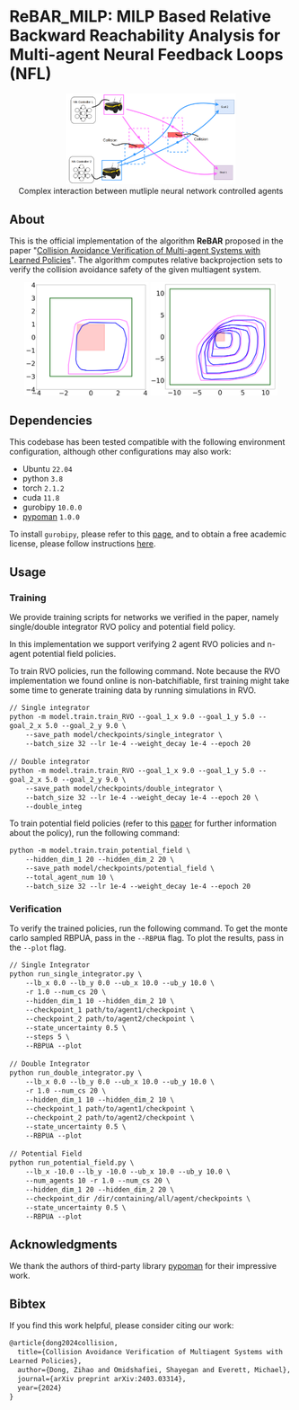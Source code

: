 # ReBAR_MILP: MILP Based Relative Backward Reachability Analysis for Multi-agent Neural Feedback Loops (NFL)


<p align="center">
    <img src="images/cartoon.png" alt="cartoon" width="60%" height="60%"> </br>
    <span>Complex interaction between mutliple neural network controlled agents</span>
</p>

## About

This is the official implementation of the algorithm **ReBAR** proposed in the paper "[Collision Avoidance Verification of Multi-agent Systems with Learned Policies](https://arxiv.org/abs/2403.03314)".
The algorithm computes relative backprojection sets to verify the collision avoidance safety of the given multiagent system.


<p align="center">
    <img src="images/two_agent.png" alt="two_agent" width="44%" height="44%" float="left">
    <img src="images/5steps.png" alt="two_agent" width="45%" height="45%" float="left">
</P>

## Dependencies

This codebase has been tested compatible with the following environment configuration, although other configurations may also work:

* Ubuntu `22.04`
* python `3.8`
* torch `2.1.2`
* cuda `11.8`
* gurobipy `10.0.0`
* [pypoman](https://github.com/stephane-caron/pypoman) `1.0.0`

To install `gurobipy`, please refer to this [page](https://support.gurobi.com/hc/en-us/articles/360044290292-How-do-I-install-Gurobi-for-Python), and to obtain a free academic license, please follow instructions [here](https://www.gurobi.com/academia/academic-program-and-licenses/).

## Usage

### Training

We provide training scripts for networks we verified in the paper, namely single/double integrator RVO policy and potential field policy.

In this implementation we support verifying 2 agent RVO policies and n-agent potential field policies.

To train RVO policies, run the following command. Note because the RVO implementation we found online is non-batchifiable, first training might take some time to generate training data by running simulations in RVO.

```
// Single integrator
python -m model.train.train_RVO --goal_1_x 9.0 --goal_1_y 5.0 --goal_2_x 5.0 --goal_2_y 9.0 \
    --save_path model/checkpoints/single_integrator \
    --batch_size 32 --lr 1e-4 --weight_decay 1e-4 --epoch 20

// Double integrator
python -m model.train.train_RVO --goal_1_x 9.0 --goal_1_y 5.0 --goal_2_x 5.0 --goal_2_y 9.0 \
    --save_path model/checkpoints/double_integrator \
    --batch_size 32 --lr 1e-4 --weight_decay 1e-4 --epoch 20 \
    --double_integ
```

To train potential field policies (refer to this [paper](https://arxiv.org/pdf/2204.08319.pdf) for further information about the policy), run the following command:

```
python -m model.train.train_potential_field \
    --hidden_dim_1 20 --hidden_dim_2 20 \
    --save_path model/checkpoints/potential_field \
    --total_agent_num 10 \
    --batch_size 32 --lr 1e-4 --weight_decay 1e-4 --epoch 20
```

### Verification

To verify the trained policies, run the following command. To get the monte carlo sampled RBPUA, pass in the `--RBPUA` flag. To plot the results, pass in the `--plot` flag.

```
// Single Integrator
python run_single_integrator.py \
    --lb_x 0.0 --lb_y 0.0 --ub_x 10.0 --ub_y 10.0 \
    -r 1.0 --num_cs 20 \
    --hidden_dim_1 10 --hidden_dim_2 10 \
    --checkpoint_1 path/to/agent1/checkpoint \
    --checkpoint_2 path/to/agent2/checkpoint \
    --state_uncertainty 0.5 \
    --steps 5 \
    --RBPUA --plot

// Double Integrator
python run_double_integrator.py \
    --lb_x 0.0 --lb_y 0.0 --ub_x 10.0 --ub_y 10.0 \
    -r 1.0 --num_cs 20 \
    --hidden_dim_1 10 --hidden_dim_2 10 \
    --checkpoint_1 path/to/agent1/checkpoint \
    --checkpoint_2 path/to/agent2/checkpoint \
    --state_uncertainty 0.5 \
    --RBPUA --plot

// Potential Field
python run_potential_field.py \
    --lb_x -10.0 --lb_y -10.0 --ub_x 10.0 --ub_y 10.0 \
    --num_agents 10 -r 1.0 --num_cs 20 \
    --hidden_dim_1 20 --hidden_dim_2 20 \
    --checkpoint_dir /dir/containing/all/agent/checkpoints \
    --state_uncertainty 0.5 \
    --RBPUA --plot
```

## Acknowledgments

We thank the authors of third-party library [pypoman](https://github.com/stephane-caron/pypoman) for their impressive work.

## Bibtex

If you find this work helpful, please consider citing our work:

```
@article{dong2024collision,
  title={Collision Avoidance Verification of Multiagent Systems with Learned Policies},
  author={Dong, Zihao and Omidshafiei, Shayegan and Everett, Michael},
  journal={arXiv preprint arXiv:2403.03314},
  year={2024}
}
```